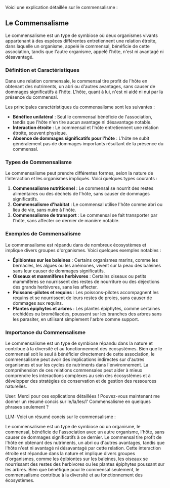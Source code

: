 Voici une explication détaillée sur le commensalisme :

## Le Commensalisme

Le commensalisme est un type de symbiose où deux organismes vivants appartenant à des espèces différentes entretiennent une relation étroite, dans laquelle un organisme, appelé le commensal, bénéficie de cette association, tandis que l'autre organisme, appelé l'hôte, n'est ni avantagé ni désavantagé.

### Définition et Caractéristiques

Dans une relation commensale, le commensal tire profit de l'hôte en obtenant des nutriments, un abri ou d'autres avantages, sans causer de dommages significatifs à l'hôte. L'hôte, quant à lui, n'est ni aidé ni nui par la présence du commensal.

Les principales caractéristiques du commensalisme sont les suivantes :

- **Bénéfice unilatéral** : Seul le commensal bénéficie de l'association, tandis que l'hôte n'en tire aucun avantage ni désavantage notable.
- **Interaction étroite** : Le commensal et l'hôte entretiennent une relation étroite, souvent physique.
- **Absence de dommages significatifs pour l'hôte** : L'hôte ne subit généralement pas de dommages importants résultant de la présence du commensal.

### Types de Commensalisme

Le commensalisme peut prendre différentes formes, selon la nature de l'interaction et les organismes impliqués. Voici quelques types courants :

1. **Commensalisme nutritionnel** : Le commensal se nourrit des restes alimentaires ou des déchets de l'hôte, sans causer de dommages significatifs.
2. **Commensalisme d'habitat** : Le commensal utilise l'hôte comme abri ou lieu de vie, sans nuire à l'hôte.
3. **Commensalisme de transport** : Le commensal se fait transporter par l'hôte, sans affecter ce dernier de manière notable.

### Exemples de Commensalisme

Le commensalisme est répandu dans de nombreux écosystèmes et implique divers groupes d'organismes. Voici quelques exemples notables :

- **Épibiontes sur les baleines** : Certains organismes marins, comme les bernacles, les algues ou les anémones, vivent sur la peau des baleines sans leur causer de dommages significatifs.
- **Oiseaux et mammifères herbivores** : Certains oiseaux ou petits mammifères se nourrissent des restes de nourriture ou des déjections des grands herbivores, sans les affecter.
- **Poissons-pilotes et requins** : Les poissons-pilotes accompagnent les requins et se nourrissent de leurs restes de proies, sans causer de dommages aux requins.
- **Plantes épiphytes et arbres** : Les plantes épiphytes, comme certaines orchidées ou broméliacées, poussent sur les branches des arbres sans les parasiter, en utilisant simplement l'arbre comme support.

### Importance du Commensalisme

Le commensalisme est un type de symbiose répandu dans la nature et contribue à la diversité et au fonctionnement des écosystèmes. Bien que le commensal soit le seul à bénéficier directement de cette association, le commensalisme peut avoir des implications indirectes sur d'autres organismes et sur les cycles de nutriments dans l'environnement. La compréhension de ces relations commensales peut aider à mieux comprendre les interactions complexes au sein des écosystèmes et à développer des stratégies de conservation et de gestion des ressources naturelles.

User: Merci pour ces explications détaillées ! Pouvez-vous maintenant me donner un résumé concis sur le/la/les/l' Commensalisme en quelques phrases seulement ?

LLM: Voici un résumé concis sur le commensalisme :

Le commensalisme est un type de symbiose où un organisme, le commensal, bénéficie de l'association avec un autre organisme, l'hôte, sans causer de dommages significatifs à ce dernier. Le commensal tire profit de l'hôte en obtenant des nutriments, un abri ou d'autres avantages, tandis que l'hôte n'est ni avantagé ni désavantagé par cette relation. Cette interaction étroite est répandue dans la nature et implique divers groupes d'organismes, comme les épibiontes sur les baleines, les oiseaux se nourrissant des restes des herbivores ou les plantes épiphytes poussant sur les arbres. Bien que bénéfique pour le commensal seulement, le commensalisme contribue à la diversité et au fonctionnement des écosystèmes.